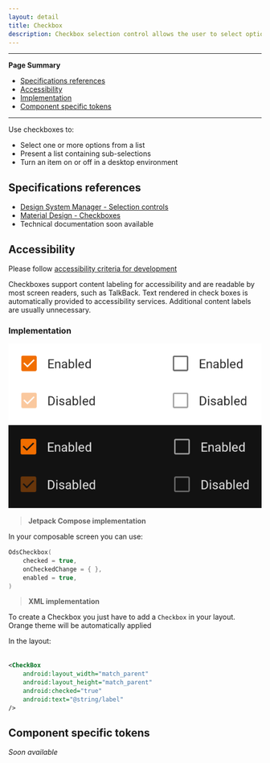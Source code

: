 ```yaml
---
layout: detail
title: Checkbox
description: Checkbox selection control allows the user to select options.
---
```


---

**Page Summary**

* [Specifications references](#specifications-references)
* [Accessibility](#accessibility)
* [Implementation](#implementation)
* [Component specific tokens](#component-specific-tokens)

---

Use checkboxes to:
* Select one or more options from a list
* Present a list containing sub-selections
* Turn an item on or off in a desktop environment

## Specifications references

- [Design System Manager - Selection controls](https://system.design.orange.com/0c1af118d/p/14638a-selection-controls/b/352c00)
- [Material Design - Checkboxes](https://material.io/components/checkboxes/)
- Technical documentation soon available

## Accessibility

Please follow [accessibility criteria for development](https://a11y-guidelines.orange.com/en/mobile/android/development/)

Checkboxes support content labeling for accessibility and are readable by most screen readers, such
as TalkBack. Text rendered in check boxes is automatically provided to accessibility services.
Additional content labels are usually unnecessary.

### Implementation

![Checkbox](images/checkbox_light.png) ![Checkbox dark](images/checkbox_dark.png)

> **Jetpack Compose implementation**

In your composable screen you can use:

```kotlin
OdsCheckbox(
    checked = true,
    onCheckedChange = { },
    enabled = true,
)
```

> **XML implementation**

To create a Checkbox you just have to add a `Checkbox` in your layout. Orange theme will be
automatically applied

In the layout:

```xml

<CheckBox 
    android:layout_width="match_parent" 
    android:layout_height="match_parent"
    android:checked="true"
    android:text="@string/label"
/>
```

## Component specific tokens

_Soon available_
